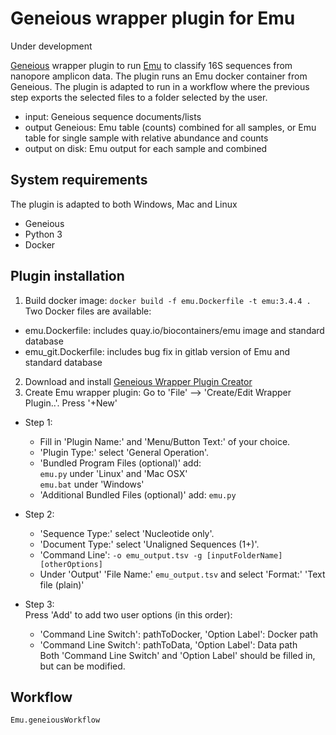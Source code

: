 # Geneious wrapper plugin for Emu

Under development

[Geneious](https://www.geneious.com) wrapper plugin to run [Emu](https://gitlab.com/treangenlab/emu) to classify 16S sequences from nanopore amplicon data.
The plugin runs an Emu docker container from Geneious. The plugin is adapted to run in a workflow where the previous step exports the selected files to a folder selected by the user.

- input: Geneious sequence documents/lists
- output Geneious: Emu table (counts) combined for all samples, or Emu table for single sample with relative abundance and counts
- output on disk: Emu output for each sample and combined

## System requirements
The plugin is adapted to both Windows, Mac and Linux
- Geneious
- Python 3
- Docker

## Plugin installation

1. Build docker image:
`docker build -f emu.Dockerfile -t emu:3.4.4 .`  
Two Docker files are available:
- emu.Dockerfile: includes quay.io/biocontainers/emu image and standard database
- emu_git.Dockerfile: includes bug fix in gitlab version of Emu and standard database
2. Download and install [Geneious Wrapper Plugin Creator](https://www.geneious.com/api-developers/)
3. Create Emu wrapper plugin: Go to 'File' --> 'Create/Edit Wrapper Plugin..'. Press '+New'
- Step 1: 
	- Fill in 'Plugin Name:' and 'Menu/Button Text:' of your choice. 
	- 'Plugin Type:' select 'General Operation'. 
	- 'Bundled Program Files (optional)' add:  
		`emu.py` under 'Linux' and 'Mac OSX'  
		`emu.bat` under 'Windows'  
	- 'Additional Bundled Files (optional)' add: `emu.py`

- Step 2: 
	- 'Sequence Type:' select 'Nucleotide only'.
	- 'Document Type:' select 'Unaligned Sequences (1+)'.
	- 'Command Line':
		`-o emu_output.tsv -g [inputFolderName] [otherOptions]`
	- Under 'Output' 'File Name:' `emu_output.tsv` and select 'Format:' 'Text file (plain)'
- Step 3:  
	Press 'Add' to add two user options (in this order):   
	- 'Command Line Switch': pathToDocker, 'Option Label': Docker path  
	- 'Command Line Switch': pathToData, 'Option Label': Data path  
	Both 'Command Line Switch' and 'Option Label' should be filled in, but can be modified.

## Workflow
`Emu.geneiousWorkflow`